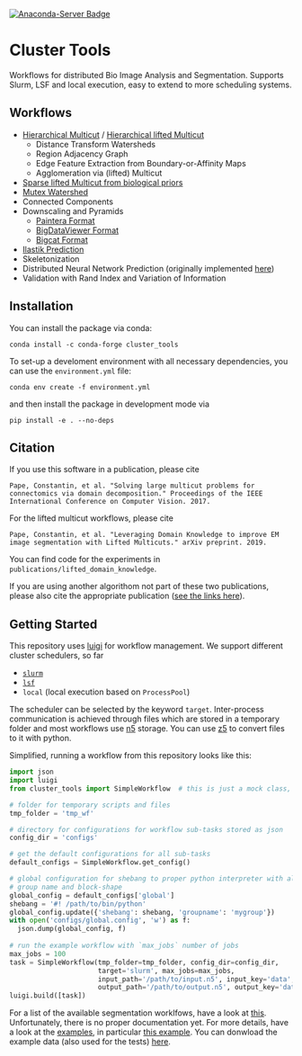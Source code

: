 [![Anaconda-Server Badge](https://anaconda.org/conda-forge/cluster_tools/badges/version.svg)](https://anaconda.org/conda-forge/cluster_tools)

# Cluster Tools

Workflows for distributed Bio Image Analysis and Segmentation.
Supports Slurm, LSF and local execution, easy to extend to more scheduling systems.


## Workflows

- [Hierarchical Multicut](http:/openaccess.thecvf.com/content_ICCV_2017_workshops/papers/w1/Pape_Solving_Large_Multicut_ICCV_2017_paper.pdf) / [Hierarchical lifted Multicut](https://arxiv.org/abs/1905.10535)
  - Distance Transform Watersheds
  - Region Adjacency Graph
  - Edge Feature Extraction from Boundary-or-Affinity Maps
  - Agglomeration via (lifted) Multicut
- [Sparse lifted Multicut from biological priors](https://arxiv.org/abs/1905.10535)
- [Mutex Watershed](https://link.springer.com/chapter/10.1007/978-3-030-01225-0_34)
- Connected Components
- Downscaling and Pyramids
  - [Paintera Format](https://github.com/saalfeldlab/paintera)
  - [BigDataViewer Format](https://imagej.net/BigDataViewer)
  - [Bigcat Format](https://github.com/saalfeldlab/bigcat)
- [Ilastik Prediction](https://www.ilastik.org/)
- Skeletonization
- Distributed Neural Network Prediction (originally implemented [here](https://github.com/constantinpape/simpleference))
- Validation with Rand Index and Variation of Information


## Installation

You can install the package via conda:
```
conda install -c conda-forge cluster_tools
```

To set-up a develoment environment with all necessary dependencies, you can use the `environment.yml` file:
```
conda env create -f environment.yml
```
and then install the package in development mode via
```
pip install -e . --no-deps
```

## Citation

If you use this software in a publication, please cite
```
Pape, Constantin, et al. "Solving large multicut problems for connectomics via domain decomposition." Proceedings of the IEEE International Conference on Computer Vision. 2017.
```

For the lifted multicut workflows, please cite
```
Pape, Constantin, et al. "Leveraging Domain Knowledge to improve EM image segmentation with Lifted Multicuts." arXiv preprint. 2019.
```
You can find code for the experiments in `publications/lifted_domain_knowledge`.

If you are using another algorithom not part of these two publications, please also cite the appropriate publication ([see the links here](https://github.com/constantinpape/cluster_tools#workflows)).


## Getting Started

This repository uses [luigi](https://github.com/spotify/luigi) for workflow management.
We support different cluster schedulers, so far 
- [`slurm`](https://slurm.schedmd.com/documentation.html)
- [`lsf`](https://www.ibm.com/support/knowledgecenter/en/SSWRJV_10.1.0/lsf_welcome/lsf_kc_ss.html)
- `local` (local execution based on `ProcessPool`)

The scheduler can be selected by the keyword `target`.
Inter-process communication is achieved through files which are stored in a temporary folder and
most workflows use [n5](https://github.com/saalfeldlab/n5) storage. You can use [z5](https://github.com/constantinpape/z5) to convert files to it with python.

Simplified, running a workflow from this repository looks like this:
```py
import json
import luigi
from cluster_tools import SimpleWorkflow  # this is just a mock class, not actually part of this repository

# folder for temporary scripts and files
tmp_folder = 'tmp_wf'

# directory for configurations for workflow sub-tasks stored as json
config_dir = 'configs'

# get the default configurations for all sub-tasks
default_configs = SimpleWorkflow.get_config()

# global configuration for shebang to proper python interpreter with all dependencies,
# group name and block-shape
global_config = default_configs['global']
shebang = '#! /path/to/bin/python'
global_config.update({'shebang': shebang, 'groupname': 'mygroup'})
with open('configs/global.config', 'w') as f:
  json.dump(global_config, f)
  
# run the example workflow with `max_jobs` number of jobs
max_jobs = 100
task = SimpleWorkflow(tmp_folder=tmp_folder, config_dir=config_dir,
                      target='slurm', max_jobs=max_jobs,
                      input_path='/path/to/input.n5', input_key='data',
                      output_path='/path/to/output.n5', output_key='data')
luigi.build([task])
 ```
For a list of the available segmentation worklfows, have a look at [this](https://github.com/constantinpape/cluster_tools/blob/master/cluster_tools/workflows.py).
Unfortunately, there is no proper documentation yet. For more details, have a look at the
[examples](https://github.com/constantinpape/cluster_tools/blob/master/example), in particular
[this example](https://github.com/constantinpape/cluster_tools/blob/master/example/multicut.py).
You can donwload the example data (also used for the tests) [here](https://drive.google.com/file/d/1E_Wpw9u8E4foYKk7wvx5RPSWvg_NCN7U/view?usp=sharing).
